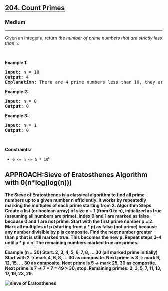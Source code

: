 <h2><a href="https://leetcode.com/problems/count-primes">204. Count Primes</a></h2><h3>Medium</h3><hr><p>Given an integer <code>n</code>, return <em>the number of prime numbers that are strictly less than</em> <code>n</code>.</p>

<p>&nbsp;</p>
<p><strong class="example">Example 1:</strong></p>

<pre>
<strong>Input:</strong> n = 10
<strong>Output:</strong> 4
<strong>Explanation:</strong> There are 4 prime numbers less than 10, they are 2, 3, 5, 7.
</pre>

<p><strong class="example">Example 2:</strong></p>

<pre>
<strong>Input:</strong> n = 0
<strong>Output:</strong> 0
</pre>

<p><strong class="example">Example 3:</strong></p>

<pre>
<strong>Input:</strong> n = 1
<strong>Output:</strong> 0
</pre>

<p>&nbsp;</p>
<p><strong>Constraints:</strong></p>

<ul>
	<li><code>0 &lt;= n &lt;= 5 * 10<sup>6</sup></code></li>
</ul>
<h2>APPROACH:Sieve of Eratosthenes Algorithm with 0(n*log(log(n)))</h2>
<p><strong class = "Sieve of Eratosthenes"> </p>
<p>The Sieve of Eratosthenes is a classical algorithm to find all prime numbers up to a given number n efficiently. It works by repeatedly marking the multiples of each prime starting from 2.
Algorithm Steps
Create a list (or boolean array) of size n + 1 (from 0 to n), initialized as true (assuming all numbers are prime).
Index 0 and 1 are marked as false because 0 and 1 are not prime.
Start with the first prime number p = 2.
Mark all multiples of p (starting from p * p) as false (not prime) because any number divisible by p is composite.
Find the next number greater than p that is still marked true.
This becomes the new p.
Repeat steps 3–4 until p * p > n.
The remaining numbers marked true are primes.

Example (n = 30)
Start:
2, 3, 4, 5, 6, 7, 8, ... 30 (all marked prime initially)
Start with 2 → mark 4, 6, 8, ... 30 as composite.
Next prime is 3 → mark 9, 12, 15, ... 30 as composite.
Next prime is 5 → mark 25, 30 as composite.
Next prime is 7 → 7 * 7 = 49 > 30, stop.
Remaining primes: 2, 3, 5, 7, 11, 13, 17, 19, 23, 29.
</p>
<img src="https://www.google.com/url?sa=i&url=https%3A%2F%2Fslideplayer.com%2Fslide%2F17701135%2F&psig=AOvVaw3h7WRjQbif6_8Pu2AkBspd&ust=1753566317000000&source=images&cd=vfe&opi=89978449&ved=0CBUQjRxqFwoTCIDl8N792I4DFQAAAAAdAAAAABAE" alt="sieve of Eratosthenes" >
